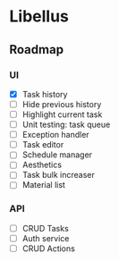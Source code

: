 # Libellus

## Roadmap

### UI
- [x] Task history
- [ ] Hide previous history
- [ ] Highlight current task
- [ ] Unit testing: task queue
- [ ] Exception handler
- [ ] Task editor
- [ ] Schedule manager
- [ ] Aesthetics
- [ ] Task bulk increaser
- [ ] Material list

### API
- [ ] CRUD Tasks
- [ ] Auth service
- [ ] CRUD Actions
